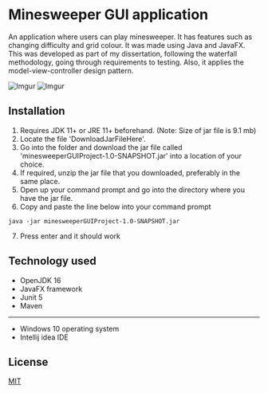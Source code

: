 # Minesweeper GUI application

An application where users can play minesweeper. It has features such as changing difficulty and grid colour. It was made using Java and JavaFX. This was developed as part of my dissertation, following the waterfall methodology, going through requirements to testing. Also, it applies the model-view-controller design pattern.  


![Imgur](https://i.imgur.com/S7KqKaj.png)  ![Imgur](https://i.imgur.com/9aARXAk.png)


## Installation

1. Requires JDK 11+ or JRE 11+ beforehand. (Note: Size of jar file is 9.1 mb)
2. Locate the file 'DownloadJarFileHere'. 
3. Go into the folder and download the jar file called 'minesweeperGUIProject-1.0-SNAPSHOT.jar' into a location of your choice.
4. If required, unzip the jar file that you downloaded, preferably in the same place.
5. Open up your command prompt and go into the directory where you have the jar file.
6. Copy and paste the line below into your command prompt

```
java -jar minesweeperGUIProject-1.0-SNAPSHOT.jar
```
7. Press enter and it should work

## Technology used

* OpenJDK 16
* JavaFX framework
* Junit 5
* Maven
----
* Windows 10 operating system
* Intellij idea IDE

## License
[MIT](https://choosealicense.com/licenses/mit/)
